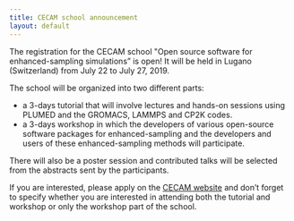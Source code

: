 ```yaml
---
title: CECAM school announcement
layout: default
---
```


The registration for the CECAM school "Open source software for enhanced-sampling simulations” is open!
It will be held in Lugano (Switzerland) from July 22 to July 27, 2019.

The school will be organized into two different parts:
* a 3-days tutorial that will involve lectures and hands-on sessions using PLUMED and the GROMACS, LAMMPS and CP2K codes. 
* a 3-days workshop in which the developers of various open-source software packages for enhanced-sampling and the developers and users of these enhanced-sampling methods will participate.

There will also be a poster session and contributed talks will be selected from the abstracts sent by the participants.

If you are interested, please apply on the [CECAM website](https://www.cecam.org/workshop1749/) and don’t forget to specify whether you are interested in attending both the tutorial and workshop or only the workshop part of the school.
